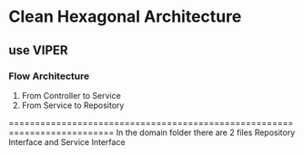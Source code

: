 # Clean Hexagonal Architecture
## use VIPER

### Flow Architecture 
1. From Controller to Service
2. From Service to Repository

==========================================================================
In the domain folder there are 2 files Repository Interface and Service Interface
